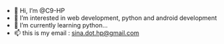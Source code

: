 - 👋 Hi, I’m @C9-HP
- 👀 I’m interested in web development, python and android development 
- 🌱 I’m currently learning python...
- 📫 this is my email : sina.dot.hp@gmail.com 

<!---
C9-HP/C9-HP is a ✨ special ✨ repository because its `README.md` (this file) appears on your GitHub profile.
You can click the Preview link to take a look at your changes.
--->
